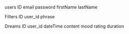 users
ID
email
password
firstName
lastName

Filters
ID
user_id
phrase

Dreams
ID
user_id
dateTime
content
mood
rating
duration
